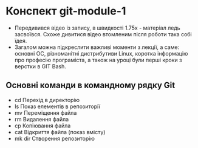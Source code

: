 # Конспект git-module-1
* Передивився відео із запису, в швидкості 1.75х - матеріал ледь засвоївся. Схоже дивитися відео втомленим після роботи така собі їдея.
* Загалом можна підкреслити важливі моменти з лекції, а саме: основні ОС, різноманітні дистрибутиви Linux, коротка інформацію про професію програміста, а також на уроці були перші кроки з верстки в GIT Bash.
## Основні команди в командному рядку Git
* cd Перехід в директорію
* ls Показ елементів в репозиторії
* mv Переміщення файла
* rm Видалення файла
* cp Копіювання файла
* cat Відкриття файла (показ вмісту)
* mk dir Створення репозиторію

